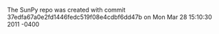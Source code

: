 The SunPy repo was created with commit 37edfa67a0e2fd1446fedc519f08e4cdbf6dd47b on  Mon Mar 28 15:10:30 2011 -0400